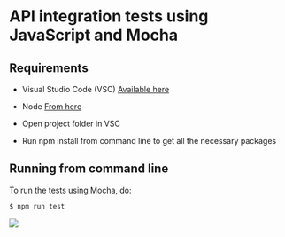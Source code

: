 API integration tests using JavaScript and Mocha
=================================================

Requirements
------------

- Visual Studio Code (VSC) [Available here](https://code.visualstudio.com/Download)
- Node [From here](https://nodejs.org/en/)

- Open project folder in VSC
- Run npm install from command line to get all the necessary packages

Running from command line
--------------------------
To run the tests using Mocha, do:

```sh
$ npm run test

```

![](https://raw.githubusercontent.com/zivile-b/api-tests-template/master/images/mocha-test.gif "")
